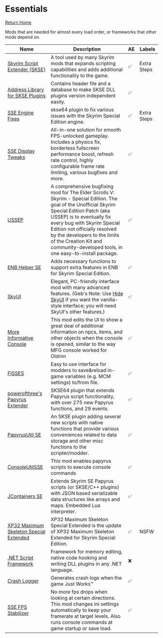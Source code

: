 # Essentials
[Return Home](https://github.com/Geborgen/usefulmods)

Mods that are needed for almost every load order, or frameworks that other mods depend on.

| Name  | Description | AE | Labels |
| ------------- | ------------- | ------------ | ------------ |
| [Skyrim Script Extender (SKSE)](https://skse.silverlock.org/)  | A tool used by many Skyrim mods that expands scripting capabilities and adds additional functionality to the game.  | :white_check_mark: | Extra Steps |
| [Address Library for SKSE Plugins](https://www.nexusmods.com/skyrimspecialedition/mods/32444)  | Contains header file and a database to make SKSE DLL plugins version independent easily.  | :white_check_mark: |
| [SSE Engine Fixes](https://www.nexusmods.com/skyrimspecialedition/mods/17230)  | skse64 plugin to fix various issues with the Skyrim Special Edition engine.  | :white_check_mark: | Extra Steps |
| [SSE Display Tweaks](https://www.nexusmods.com/skyrimspecialedition/mods/34705)  | All-in-one solution for smooth FPS-unlocked gameplay. Includes a physics fix, borderless fullscreen performance boost, refresh rate control, highly configurable frame rate limiting, various bugfixes and more.  | :white_check_mark: |
| [USSEP](https://www.nexusmods.com/skyrimspecialedition/mods/266)  | A comprehensive bugfixing mod for The Elder Scrolls V: Skyrim - Special Edition. The goal of the Unofficial Skyrim Special Edition Patch (aka USSEP) is to eventually fix every bug with Skyrim Special Edition not officially resolved by the developers to the limits of the Creation Kit and community-developed tools, in one easy-to-install package.  | :white_check_mark: |
| [ENB Helper SE](https://www.nexusmods.com/skyrimspecialedition/mods/23174)  | Adds necessary functions to support extra features in ENB for Skyrim Special Edition.  | :white_check_mark: |
| [SkyUI](https://www.nexusmods.com/skyrimspecialedition/mods/12604)  | Elegant, PC-friendly interface mod with many advanced features. (Geb's Note: Use [Hide SkyUI](https://www.nexusmods.com/skyrimspecialedition/mods/12770) if you want the vanilla-style interface; you will need SkyUI's other features.)  | :white_check_mark: |
| [More Informative Console](https://www.nexusmods.com/skyrimspecialedition/mods/19250)  | This mod edits the UI to show a great deal of additional information on npcs, items, and other objects when the console is opened, similar to the way MFG console worked for Oldrim  | :white_check_mark: |
| [FISSES](https://www.nexusmods.com/skyrimspecialedition/mods/13956)  | Easy to use interface for modders to save&reload in-game variables (e.g. MCM settings) to/from file.  | :white_check_mark: |
| [powerofthree's Papyrus Extender](https://www.nexusmods.com/skyrimspecialedition/mods/22854)  | SKSE64 plugin that extends Papyrus script functionality, with over 275 new Papyrus functions, and 29 events.  | :white_check_mark: |
| [PapyrusUtil SE](https://www.nexusmods.com/skyrimspecialedition/mods/13048)  | An SKSE plugin adding several new scripts with native functions that provide various conveniences related to data storage and other misc functions to the scripter/modder.  | :white_check_mark: |
| [ConsoleUtilSSE](https://www.nexusmods.com/skyrimspecialedition/mods/24858)  | This mod enables papyrus scripts to execute console commands  | :white_check_mark: |
| [JContainers SE](https://www.nexusmods.com/skyrimspecialedition/mods/16495)  | Extends Skyrim SE Papyrus scripts (or SKSE/C++ plugins) with JSON based serializable data structures like arrays and maps. Embedded Lua interpreter.  | :white_check_mark: |
| [XP32 Maximum Skeleton Special Extended](https://www.nexusmods.com/skyrimspecialedition/mods/1988)  | XP32 Maximum Skeleton Special Extended is the update of XP32 Maximum Skeleton Extended for Skyrim Special Edition.  | :white_check_mark: | NSFW |
| [.NET Script Framework](https://www.nexusmods.com/skyrimspecialedition/mods/21294)  | Framework for memory editing, native code hooking and writing DLL plugins in any .NET language.  | :x: |
| [Crash Logger](https://www.nexusmods.com/skyrimspecialedition/mods/59596)  | Generates crash logs when the game Just Works™  | :white_check_mark: |
| [SSE FPS Stabilizer](https://www.nexusmods.com/skyrimspecialedition/mods/38438)  | No more fps drops when looking at certain directions. This mod changes ini settings automatically to keep your framerate at target levels. Also runs console commands at game startup or save load. | :white_check_mark: |
